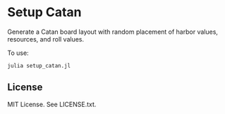 # Setup Catan

Generate a Catan board layout with random placement of harbor values,
resources, and roll values.

To use:

```
julia setup_catan.jl
```

## License

MIT License. See LICENSE.txt.